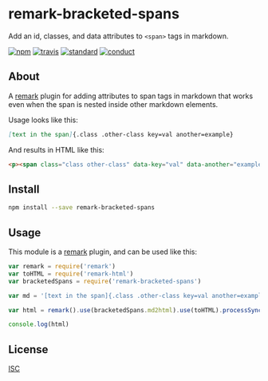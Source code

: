 # remark-bracketed-spans

Add an id, classes, and data attributes to `<span>` tags in markdown.

[![npm][npm-image]][npm-url]
[![travis][travis-image]][travis-url]
[![standard][standard-image]][standard-url]
[![conduct][conduct]][conduct-url]

[npm-image]: https://img.shields.io/npm/v/remark-bracketed-spans.svg?style=flat-square
[npm-url]: https://www.npmjs.com/package/remark-bracketed-spans
[travis-image]: https://img.shields.io/travis/sethvincent/remark-bracketed-spans.svg?style=flat-square
[travis-url]: https://travis-ci.org/sethvincent/remark-bracketed-spans
[standard-image]: https://img.shields.io/badge/code%20style-standard-brightgreen.svg?style=flat-square
[standard-url]: http://npm.im/standard
[conduct]: https://img.shields.io/badge/code%20of%20conduct-contributor%20covenant-green.svg?style=flat-square
[conduct-url]: CONDUCT.md

## About

A [remark](http://npmjs.com/remark) plugin for adding attributes to span tags in markdown that works even when the span is nested inside other markdown elements.

Usage looks like this:

```md
[text in the span]{.class .other-class key=val another=example}
```

And results in HTML like this:

```html
<p><span class="class other-class" data-key="val" data-another="example">text in the span</span></p>
```

## Install

```sh
npm install --save remark-bracketed-spans
```

## Usage

This module is a [remark](http://npmjs.com/remark) plugin, and can be used like this:

```js
var remark = require('remark')
var toHTML = require('remark-html')
var bracketedSpans = require('remark-bracketed-spans')

var md = '[text in the span]{.class .other-class key=val another=example}'

var html = remark().use(bracketedSpans.md2html).use(toHTML).processSync(md).toString()

console.log(html)
```

## License

[ISC](LICENSE.md)
